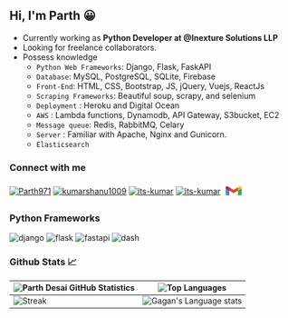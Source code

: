 
## Hi, I'm Parth :grinning:
- Currently working as <strong>Python Developer at @Inexture Solutions LLP </strong>
- Looking for freelance collaborators. 
- Possess knowledge
  - `Python Web Frameworks`: Django, Flask, FaskAPI
  - `Database`: MySQL, PostgreSQL, SQLite, Firebase
  - `Front-End`: HTML, CSS, Bootstrap, JS, jQuery, Vuejs, ReactJs
  - `Scraping Frameworks`: Beautiful soup, scrapy, and selenium
  - `Deployment` : Heroku and Digital Ocean
  - `AWS` : Lambda functions, Dynamodb, API Gateway, S3bucket, EC2
  - `Message queue`: Redis, RabbitMQ, Celary
  - `Server` : Familiar with Apache, Nginx and Gunicorn.
  - `Elasticsearch`

### Connect with me
<p align="left">
  <a href="https://www.linkedin.com/in/parth-desai-31b627169/" target="blank">
    <img align="center" src="https://raw.githubusercontent.com/rahuldkjain/github-profile-readme-generator/6253936f99716cd30c07055d5d10e9332af37171/src/images/icons/Social/linked-in-alt.svg" alt="Parth971" height="30" width="40" /></a>
  <a href="https://www.hackerrank.com/Parth971" target="blank"><img align="center" src="https://raw.githubusercontent.com/rahuldkjain/github-profile-readme-generator/6253936f99716cd30c07055d5d10e9332af37171/src/images/icons/Social/hackerrank.svg" alt="kumarshanu1009" height="30" width="40" /></a>
  <a href="https://leetcode.com/Parth971/" target="blank"><img align="center" src="https://raw.githubusercontent.com/rahuldkjain/github-profile-readme-generator/6253936f99716cd30c07055d5d10e9332af37171/src/images/icons/Social/leet-code.svg" alt="its-kumar" height="30" width="40" /></a>
  <a href="https://stackoverflow.com/users/12535525/parth" target="blank"><img align="center" src="https://raw.githubusercontent.com/rahuldkjain/github-profile-readme-generator/master/src/images/icons/Social/stack-overflow.svg" alt="its-kumar" height="30" width="40" /></a>
  <a href="mailto:desaiparth971@gmail.com" target="blank"><img align="center" src="https://github.com/edent/SuperTinyIcons/blob/master/images/svg/gmail.svg" alt="its-kumar" height="30" width="40" /></a>


</p>

### Python Frameworks

  ![django](https://img.shields.io/badge/Django-092E20?style=for-the-badge&logo=django&logoColor=green)
  ![flask](https://img.shields.io/badge/Flask-000000?style=for-the-badge&logo=flask&logoColor=white)
  ![fastapi](https://img.shields.io/badge/fastapi-109989?style=for-the-badge&logo=FASTAPI&logoColor=white)
  ![dash](https://img.shields.io/badge/dash-008DE4?style=for-the-badge&logo=dash&logoColor=white)


### Github Stats 📈
| ![Parth Desai GitHub Statistics](https://github-readme-stats.vercel.app/api?username=Parth971&show_icons=true) | ![Top Languages](https://github-readme-stats.vercel.app/api/top-langs/?username=Parth971) |
| --- | --- |
| ![Streak](https://github-readme-streak-stats.herokuapp.com/?user=Parth971&light&hide_border=true&line_height=27&width=20) | ![Gagan's Language stats](https://github-readme-stats-eight-theta.vercel.app/api/top-langs/?username=Parth971&layout=compact&langs_count=8&hide_border=true) | 
